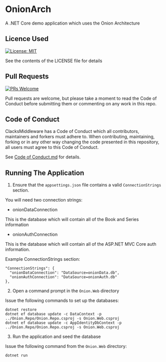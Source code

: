 # OnionArch
A .NET Core demo application which uses the Onion Architecture

## Licence Used
[![License: MIT](https://img.shields.io/badge/License-MIT-yellow.svg)](https://opensource.org/licenses/MIT)

See the contents of the LICENSE file for details

## Pull Requests

[![PRs Welcome](https://img.shields.io/badge/PRs-welcome-brightgreen.svg?style=flat-square)](http://makeapullrequest.com)

Pull requests are welcome, but please take a moment to read the Code of Conduct before submitting them or commenting on any work in this repo.

## Code of Conduct
ClacksMiddleware has a Code of Conduct which all contributors, maintainers and forkers must adhere to. When contributing, maintaining, forking or in any other way changing the code presented in this repository, all users must agree to this Code of Conduct.

See [Code of Conduct.md](Code-of-Conduct.md) for details.

## Running The Application

1. Ensure that the `appsettings.json` file contains a valid `ConnectionStrings` section.

You will need two connection strings:

* onionDataConnection

This is the database which will contain all of the Book and Series information

* onionAuthConnection

This is the database which will contain all of the ASP.NET MVC Core auth information.

Example ConnectionStrings section:

    "ConnectionStrings": {
      "onionDataConnection": "DataSource=onionData.db",
      "onionAuthConnection": "DataSource=onionAuth.db"
    },

2. Open a command prompt in the `Onion.Web` directory

Issue the following commands to set up the databases:

    dotnet restore
    dotnet ef database update -c DataContext -p ../Onion.Repo/Onion.Repo.csproj -s Onion.Web.csproj
    dotnet ef database update -c AppIdentityDbContext -p ../Onion.Repo/Onion.Repo.csproj -s Onion.Web.csproj

3. Run the application and seed the database

Issue the following command from the `Onion.Web` directory:

    dotnet run